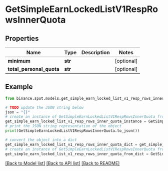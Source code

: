 # GetSimpleEarnLockedListV1RespRowsInnerQuota


## Properties

Name | Type | Description | Notes
------------ | ------------- | ------------- | -------------
**minimum** | **str** |  | [optional] 
**total_personal_quota** | **str** |  | [optional] 

## Example

```python
from binance.spot.models.get_simple_earn_locked_list_v1_resp_rows_inner_quota import GetSimpleEarnLockedListV1RespRowsInnerQuota

# TODO update the JSON string below
json = "{}"
# create an instance of GetSimpleEarnLockedListV1RespRowsInnerQuota from a JSON string
get_simple_earn_locked_list_v1_resp_rows_inner_quota_instance = GetSimpleEarnLockedListV1RespRowsInnerQuota.from_json(json)
# print the JSON string representation of the object
print(GetSimpleEarnLockedListV1RespRowsInnerQuota.to_json())

# convert the object into a dict
get_simple_earn_locked_list_v1_resp_rows_inner_quota_dict = get_simple_earn_locked_list_v1_resp_rows_inner_quota_instance.to_dict()
# create an instance of GetSimpleEarnLockedListV1RespRowsInnerQuota from a dict
get_simple_earn_locked_list_v1_resp_rows_inner_quota_from_dict = GetSimpleEarnLockedListV1RespRowsInnerQuota.from_dict(get_simple_earn_locked_list_v1_resp_rows_inner_quota_dict)
```
[[Back to Model list]](../README.md#documentation-for-models) [[Back to API list]](../README.md#documentation-for-api-endpoints) [[Back to README]](../README.md)


